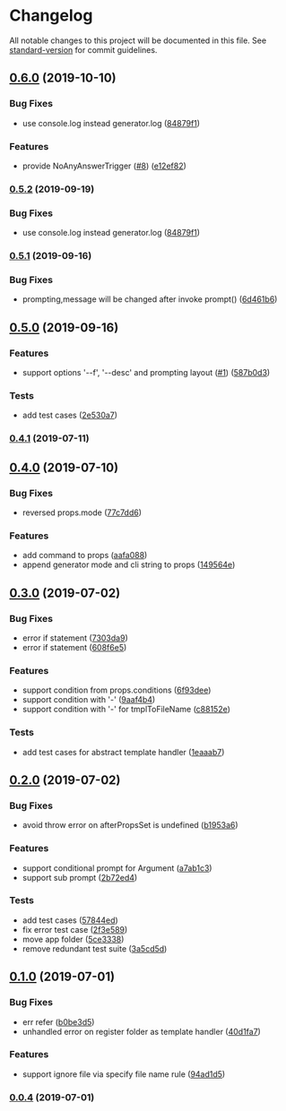 # Changelog

All notable changes to this project will be documented in this file. See [standard-version](https://github.com/conventional-changelog/standard-version) for commit guidelines.

## [0.6.0](https://github.com/taccisum/yo-power-generator/compare/v0.5.1...v0.6.0) (2019-10-10)


### Bug Fixes

* use console.log instead generator.log ([84879f1](https://github.com/taccisum/yo-power-generator/commit/84879f1))


### Features

* provide NoAnyAnswerTrigger ([#8](https://github.com/taccisum/yo-power-generator/issues/8)) ([e12ef82](https://github.com/taccisum/yo-power-generator/commit/e12ef82))



### [0.5.2](https://github.com/taccisum/yo-power-generator/compare/v0.5.1...v0.5.2) (2019-09-19)


### Bug Fixes

* use console.log instead generator.log ([84879f1](https://github.com/taccisum/yo-power-generator/commit/84879f1))



### [0.5.1](https://github.com/taccisum/yo-power-generator/compare/v0.5.0...v0.5.1) (2019-09-16)


### Bug Fixes

* prompting,message will be changed after invoke prompt() ([6d461b6](https://github.com/taccisum/yo-power-generator/commit/6d461b6))



## [0.5.0](https://github.com/taccisum/yo-power-generator/compare/v0.4.1...v0.5.0) (2019-09-16)


### Features

* support options '--f', '--desc' and prompting layout ([#1](https://github.com/taccisum/yo-power-generator/issues/1)) ([587b0d3](https://github.com/taccisum/yo-power-generator/commit/587b0d3))


### Tests

* add test cases ([2e530a7](https://github.com/taccisum/yo-power-generator/commit/2e530a7))



### [0.4.1](https://github.com/taccisum/yo-power-generator/compare/v0.4.0...v0.4.1) (2019-07-11)



## [0.4.0](https://github.com/deepexi/yo-power-generator/compare/v0.3.0...v0.4.0) (2019-07-10)


### Bug Fixes

* reversed props.mode ([77c7dd6](https://github.com/deepexi/yo-power-generator/commit/77c7dd6))


### Features

* add command to props ([aafa088](https://github.com/deepexi/yo-power-generator/commit/aafa088))
* append generator mode and cli string to props ([149564e](https://github.com/deepexi/yo-power-generator/commit/149564e))



## [0.3.0](https://github.com/deepexi/yo-power-generator/compare/v0.2.0...v0.3.0) (2019-07-02)


### Bug Fixes

* error if statement ([7303da9](https://github.com/deepexi/yo-power-generator/commit/7303da9))
* error if statement ([608f6e5](https://github.com/deepexi/yo-power-generator/commit/608f6e5))


### Features

* support condition from props.conditions ([6f93dee](https://github.com/deepexi/yo-power-generator/commit/6f93dee))
* support condition with '-' ([9aaf4b4](https://github.com/deepexi/yo-power-generator/commit/9aaf4b4))
* support condition with '-' for tmplToFileName ([c88152e](https://github.com/deepexi/yo-power-generator/commit/c88152e))


### Tests

* add test cases for abstract template handler ([1eaaab7](https://github.com/deepexi/yo-power-generator/commit/1eaaab7))



## [0.2.0](https://github.com/deepexi/yo-power-generator/compare/v0.1.0...v0.2.0) (2019-07-02)


### Bug Fixes

* avoid throw error on afterPropsSet is undefined ([b1953a6](https://github.com/deepexi/yo-power-generator/commit/b1953a6))


### Features

* support conditional prompt for Argument ([a7ab1c3](https://github.com/deepexi/yo-power-generator/commit/a7ab1c3))
* support sub prompt ([2b72ed4](https://github.com/deepexi/yo-power-generator/commit/2b72ed4))


### Tests

* add test cases ([57844ed](https://github.com/deepexi/yo-power-generator/commit/57844ed))
* fix error test case ([2f3e589](https://github.com/deepexi/yo-power-generator/commit/2f3e589))
* move app folder ([5ce3338](https://github.com/deepexi/yo-power-generator/commit/5ce3338))
* remove redundant test suite ([3a5cd5d](https://github.com/deepexi/yo-power-generator/commit/3a5cd5d))



## [0.1.0](https://github.com/deepexi/yo-power-generator/compare/v0.0.4...v0.1.0) (2019-07-01)


### Bug Fixes

* err refer ([b0be3d5](https://github.com/deepexi/yo-power-generator/commit/b0be3d5))
* unhandled error on register folder as template handler ([40d1fa7](https://github.com/deepexi/yo-power-generator/commit/40d1fa7))


### Features

* support ignore file via specify file name rule ([94ad1d5](https://github.com/deepexi/yo-power-generator/commit/94ad1d5))



### [0.0.4](https://github.com/deepexi/yo-power-generator/compare/v0.0.3...v0.0.4) (2019-07-01)
